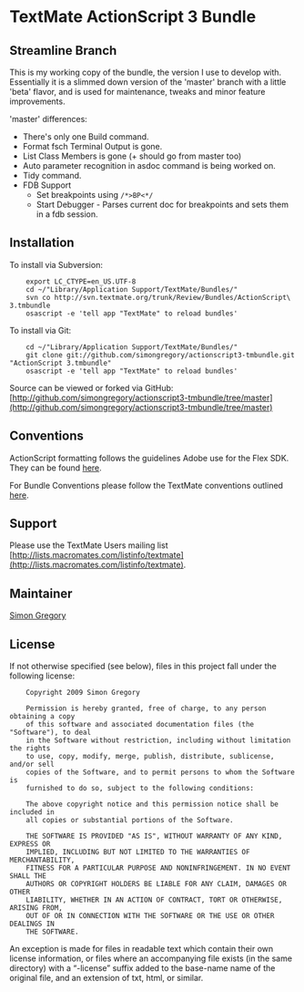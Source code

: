 TextMate ActionScript 3 Bundle
==============================

Streamline Branch
-----------------

This is my working copy of the bundle, the version I use to develop with. Essentially it is a slimmed down version of the 'master' branch with a little 'beta' flavor, and is used for maintenance, tweaks and minor feature improvements.

'master' differences:

 * There's only one Build command.
 * Format fsch Terminal Output is gone.
 * List Class Members is gone (+ should go from master too)
 * Auto parameter recognition in asdoc command is being worked on.
 * Tidy command.
 * FDB Support
    * Set breakpoints using  `/*>BP<*/`
    * Start Debugger - Parses current doc for breakpoints and sets them in a fdb session.

Installation
------------

To install via Subversion:

		export LC_CTYPE=en_US.UTF-8
		cd ~/"Library/Application Support/TextMate/Bundles/"
		svn co http://svn.textmate.org/trunk/Review/Bundles/ActionScript\ 3.tmbundle
		osascript -e 'tell app "TextMate" to reload bundles'

To install via Git:

		cd ~/"Library/Application Support/TextMate/Bundles/"
		git clone git://github.com/simongregory/actionscript3-tmbundle.git "ActionScript 3.tmbundle"
		osascript -e 'tell app "TextMate" to reload bundles'

Source can be viewed or forked via GitHub: [http://github.com/simongregory/actionscript3-tmbundle/tree/master](http://github.com/simongregory/actionscript3-tmbundle/tree/master)

Conventions
-----------

ActionScript formatting follows the guidelines Adobe use for the Flex SDK. They can be found [here](http://opensource.adobe.com/wiki/display/flexsdk/Coding+Conventions).

For Bundle Conventions please follow the TextMate conventions outlined [here](http://svn.textmate.org/trunk/Conventions.txt).

Support
-------

Please use the TextMate Users mailing list [http://lists.macromates.com/listinfo/textmate](http://lists.macromates.com/listinfo/textmate).

Maintainer
----------

[Simon Gregory](http://blog.simonregory.com)

License
-------

If not otherwise specified (see below), files in this project fall under the following license:

		Copyright 2009 Simon Gregory

		Permission is hereby granted, free of charge, to any person obtaining a copy
		of this software and associated documentation files (the "Software"), to deal
		in the Software without restriction, including without limitation the rights
		to use, copy, modify, merge, publish, distribute, sublicense, and/or sell
		copies of the Software, and to permit persons to whom the Software is
		furnished to do so, subject to the following conditions:

		The above copyright notice and this permission notice shall be included in
		all copies or substantial portions of the Software.

		THE SOFTWARE IS PROVIDED "AS IS", WITHOUT WARRANTY OF ANY KIND, EXPRESS OR
		IMPLIED, INCLUDING BUT NOT LIMITED TO THE WARRANTIES OF MERCHANTABILITY,
		FITNESS FOR A PARTICULAR PURPOSE AND NONINFRINGEMENT. IN NO EVENT SHALL THE
		AUTHORS OR COPYRIGHT HOLDERS BE LIABLE FOR ANY CLAIM, DAMAGES OR OTHER
		LIABILITY, WHETHER IN AN ACTION OF CONTRACT, TORT OR OTHERWISE, ARISING FROM,
		OUT OF OR IN CONNECTION WITH THE SOFTWARE OR THE USE OR OTHER DEALINGS IN
		THE SOFTWARE.

An exception is made for files in readable text which contain their own license information, or files where an accompanying file exists (in the same directory) with a “-license” suffix added to the base-name name of the original file, and an extension of txt, html, or similar.

